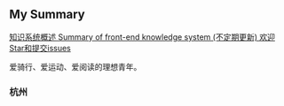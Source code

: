 ## My Summary

[知识系统概述 Summary of front-end knowledge system (不定期更新) 欢迎Star和提交issues](https://liweirose.github.io/knowledge/)

爱骑行、爱运动、爱阅读的理想青年。
### 杭州
